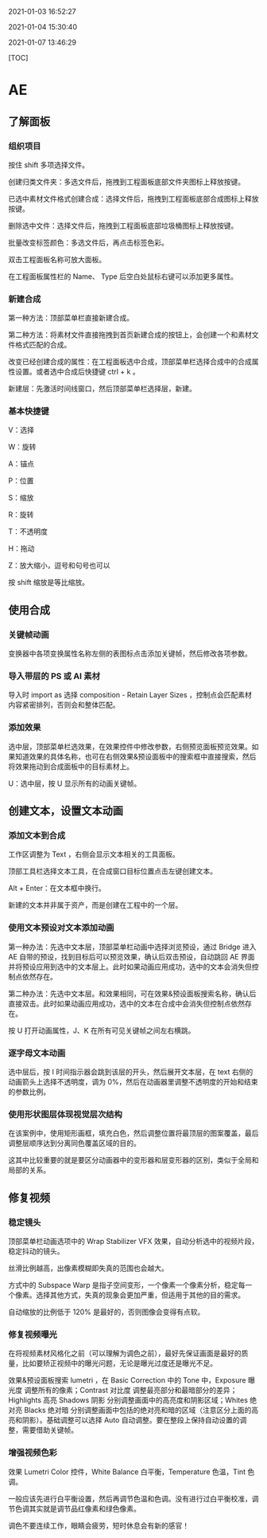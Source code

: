2021-01-03 16:52:27

2021-01-04 15:30:40

2021-01-07 13:46:29

[TOC]



# AE

## 了解面板

### 组织项目

按住 shift 多项选择文件。

创建归类文件夹：多选文件后，拖拽到工程面板底部文件夹图标上释放按键。

已选中素材文件格式创建合成：选择文件后，拖拽到工程面板底部合成图标上释放按键。

删除选中文件：选择文件后，拖拽到工程面板底部垃圾桶图标上释放按键。

批量改变标签颜色：多选文件后，再点击标签色彩。

双击工程面板名称可放大面板。

在工程面板属性栏的 Name、 Type 后空白处鼠标右键可以添加更多属性。

### 新建合成

第一种方法：顶部菜单栏直接新建合成。

第二种方法：将素材文件直接拖拽到首页新建合成的按钮上，会创建一个和素材文件格式匹配的合成。

改变已经创建合成的属性：在工程面板选中合成，顶部菜单栏选择合成中的合成属性设置。或者选中合成后快捷键 ctrl + k 。

新建层：先激活时间线窗口，然后顶部菜单栏选择层，新建。

### 基本快捷键

V：选择

W：旋转

A：锚点

P：位置

S：缩放

R：旋转

T：不透明度

H：拖动

Z：放大缩小，逗号和句号也可以

按 shift 缩放是等比缩放。

## 使用合成

### 关键帧动画

变换器中各项变换属性名称左侧的表图标点击添加关键帧，然后修改各项参数。

### 导入带层的 PS 或 AI 素材

导入时 import as 选择 composition - Retain Layer Sizes ，控制点会匹配素材内容紧密排列，否则会和整体匹配。

### 添加效果

选中层，顶部菜单栏选效果，在效果控件中修改参数，右侧预览面板预览效果。如果知道效果的具体名称，也可在右侧效果&预设面板中的搜索框中直接搜索，然后将效果拖动到合成面板中的目标素材上。

U：选中层，按 U 显示所有的动画关键帧。

## 创建文本，设置文本动画

### 添加文本到合成

工作区调整为 Text ，右侧会显示文本相关的工具面板。

顶部工具栏选择文本工具，在合成窗口目标位置点击左键创建文本。

Alt + Enter：在文本框中换行。

新建的文本并非属于资产，而是创建在工程中的一个层。

### 使用文本预设对文本添加动画

第一种办法：先选中文本层，顶部菜单栏动画中选择浏览预设，通过 Bridge 进入 AE 自带的预设，找到目标后可以预览效果，确认后双击预设，自动跳回 AE 界面并将预设应用到选中的文本层上。此时如果动画应用成功，选中的文本会消失但控制点依然存在。

第二种办法：先选中文本层。和效果相同，可在效果&预设面板搜索名称，确认后直接双击。此时如果动画应用成功，选中的文本在合成中会消失但控制点依然存在。

按 U 打开动画属性，J、K 在所有可见关键帧之间左右横跳。

### 逐字母文本动画

选中层后，按 I 时间指示器会跳到该层的开头，然后展开文本层，在 text 右侧的动画箭头上选择不透明度，调为 0%，然后在动画器里调整不透明度的开始和结束的参数比例。

### 使用形状图层体现视觉层次结构

在该案例中，使用矩形画框，填充白色，然后调整位置将最顶层的图案覆盖，最后调整层顺序达到分离同色覆盖区域的目的。

这其中比较重要的就是要区分动画器中的变形器和层变形器的区别，类似于全局和局部的关系。

## 修复视频

### 稳定镜头

顶部菜单栏动画选项中的 Wrap Stabilizer VFX 效果，自动分析选中的视频片段，稳定抖动的镜头。

丝滑比例越高，出像素模糊即失真的范围也会越大。

方式中的 Subspace Warp 是指子空间变形，一个像素一个像素分析，稳定每一个像素。选择其他方式，失真的现象会更加严重，但适用于其他的目的需求。

自动缩放的比例低于 120% 是最好的，否则图像会变得有点软。

### 修复视频曝光

在将视频素材风格化之前（可以理解为调色之前），最好先保证画面是最好的质量，比如要矫正视频中的曝光问题，无论是曝光过度还是曝光不足。

效果&预设面板搜索 lumetri ，在 Basic Correction 中的 Tone 中，Exposure 曝光度 调整所有的像素；Contrast 对比度 调整最亮部分和最暗部分的差异；Highlights 高亮 Shadows 阴影 分别调整画面中的高亮度和阴影区域；Whites 绝对亮 Blacks 绝对暗 分别调整画面中包括的绝对亮和暗的区域（注意区分上面的高亮和阴影）。基础调整可以选择 Auto 自动调整。要在整段上保持自动设置的调整，需要借助关键帧。

### 增强视频色彩

效果 Lumetri Color 控件，White Balance 白平衡，Temperature 色温，Tint 色调。

一般应该先进行白平衡设置，然后再调节色温和色调。没有进行过白平衡校准，调节色调其实就是调节品红像素和绿色像素。

调色不要连续工作，眼睛会疲劳，短时休息会有新的感官！

